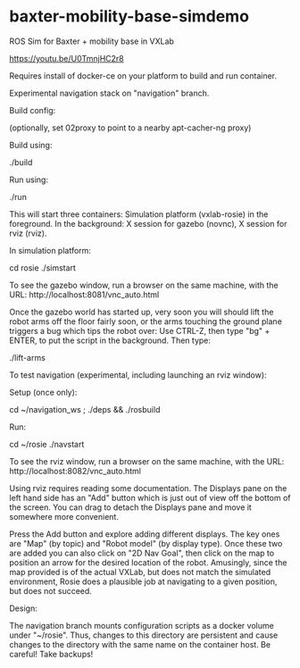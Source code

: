 # baxter-mobility-base-simdemo
ROS Sim for Baxter + mobility base in VXLab

https://youtu.be/U0TmnjHC2r8

Requires install of docker-ce on your platform to build and run container.

Experimental navigation stack on "navigation" branch.

Build config:

(optionally, set 02proxy to point to a nearby apt-cacher-ng proxy)

Build using:

./build

Run using:

./run

This will start three containers: Simulation platform (vxlab-rosie) in the foreground. In the background: X session for gazebo (novnc), X session for rviz (rviz).

In simulation platform:

cd rosie
./simstart

To see the gazebo window, run a browser on the same machine, with the URL: http://localhost:8081/vnc_auto.html

Once the gazebo world has started up, very soon you will should lift the robot arms off the floor fairly soon, or the arms touching the ground plane triggers a bug which tips the robot over: Use CTRL-Z, then type "bg" + ENTER, to put the script in the background. Then type:

./lift-arms

To test navigation (experimental, including launching an rviz window):

Setup (once only):

cd ~/navigation_ws ; ./deps && ./rosbuild

Run:

cd ~/rosie
./navstart

To see the rviz window, run a browser on the same machine, with the URL: http://localhost:8082/vnc_auto.html

Using rviz requires reading some documentation. The Displays pane on the left hand side has an "Add" button which is just out of view off the bottom of the screen. You can drag to detach the Displays pane and move it somewhere more convenient.

Press the Add button and explore adding different displays. The key ones are "Map" (by topic) and "Robot model" (by display type). Once these two are added you can also click on "2D Nav Goal", then click on the map to position an arrow for the desired location of the robot. Amusingly, since the map provided is of the actual VXLab, but does not match the simulated environment, Rosie does a plausible job at navigating to a given position, but does not succeed.

Design:

The navigation branch mounts configuration scripts as a docker volume under "~/rosie". Thus, changes to this directory are persistent and cause changes to the directory with the same name on the container host. Be careful! Take backups!
